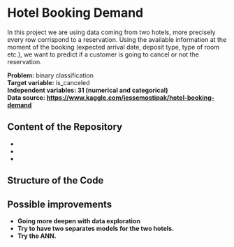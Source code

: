# Hotel Booking Demand
In this project we are using data coming from two hotels, more precisely every row corrispond to a reservation. Using the available information at the moment of the booking (expected arrival date, deposit type, type of room etc.),
we want to predict if a customer is going to cancel or not the reservation. 

<b>Problem:</b> binary classification <br>
<b>Target variable:</b> is_canceled <br>
<b>Independent variables:<b> 31 (numerical and categorical) <br>
<b>Data source</b>: https://www.kaggle.com/jessemostipak/hotel-booking-demand <br>

## Content of the Repository
- 
- 
- 
## Structure of the Code
## Possible improvements 
- Going more deepen with data exploration
- Try to have  two separates models for the two hotels.
- Try the ANN. 

